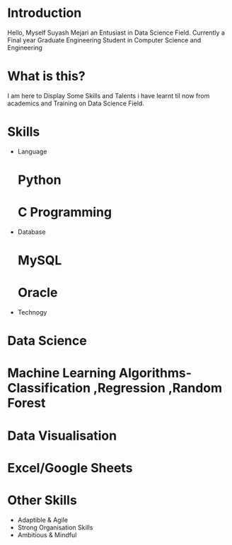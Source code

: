 # Introduction

Hello, Myself Suyash Mejari an Entusiast in Data Science Field.
Currently a Final year Graduate Engineering Student in Computer Science and Engineering

# What is this?
I am here to Display Some Skills and Talents i have learnt til now from academics and Training on Data Science Field.

# Skills
* Language
  # Python
  # C Programming
* Database
  # MySQL
  # Oracle
  
* Technogy
# Data Science
# Machine Learning Algorithms- Classification ,Regression ,Random Forest
# Data Visualisation
# Excel/Google Sheets

# Other Skills

* Adaptible & Agile
* Strong Organisation Skills
* Ambitious & Mindful
